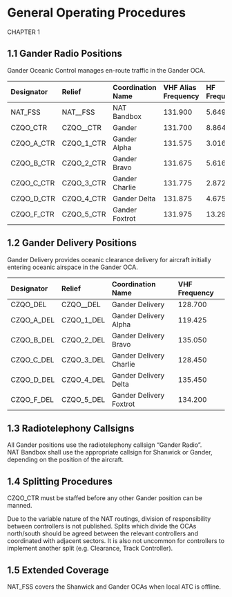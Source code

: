 # General Operating Procedures
CHAPTER 1

## 1.1 Gander Radio Positions
Gander Oceanic Control manages en-route traffic in the Gander OCA.

| Designator   | Relief      | Coordination Name | VHF Alias Frequency | HF Frequency |
| :----------- | :---------- | :---------------- | :------------------ | :----------- |
| NAT_FSS      | NAT__FSS    | NAT Bandbox       | 131.900             | 5.649        |
| CZQO_CTR     | CZQO__CTR   | Gander            | 131.700             | 8.864        |
| CZQO_A_CTR   | CZQO_1_CTR  | Gander Alpha      | 131.575             | 3.016        |
| CZQO_B_CTR   | CZQO_2_CTR  | Gander Bravo      | 131.675             | 5.616        |
| CZQO_C_CTR   | CZQO_3_CTR  | Gander Charlie    | 131.775             | 2.872        |
| CZQO_D_CTR   | CZQO_4_CTR  | Gander Delta      | 131.875             | 4.675        |
| CZQO_F_CTR   | CZQO_5_CTR  | Gander Foxtrot    | 131.975             | 13.291       |

## 1.2 Gander Delivery Positions
Gander Delivery provides oceanic clearance delivery for aircraft initially entering oceanic airspace in the Gander OCA.

| Designator   | Relief      | Coordination Name    | VHF Frequency |
| :----------- | :---------- | :------------------- | :------------ |
| CZQO_DEL     | CZQO__DEL   | Gander Delivery      | 128.700       |
| CZQO_A_DEL   | CZQO_1_DEL  | Gander Delivery Alpha| 119.425       |
| CZQO_B_DEL   | CZQO_2_DEL  | Gander Delivery Bravo| 135.050       |
| CZQO_C_DEL   | CZQO_3_DEL  | Gander Delivery Charlie| 128.450     |
| CZQO_D_DEL   | CZQO_4_DEL  | Gander Delivery Delta| 135.450       |
| CZQO_F_DEL   | CZQO_5_DEL  | Gander Delivery Foxtrot| 134.200     |

## 1.3 Radiotelephony Callsigns
All Gander positions use the radiotelephony callsign “Gander Radio”.<br>
NAT Bandbox shall use the appropriate callsign for Shanwick or Gander, depending on the position of the aircraft.

## 1.4 Splitting Procedures
CZQO_CTR must be staffed before any other Gander position can be manned.

Due to the variable nature of the NAT routings, division of responsibility between controllers is not published. Splits which divide the OCAs north/south should be agreed between the relevant controllers and coordinated with adjacent sectors. It is also not uncommon for controllers to implement another split (e.g. Clearance, Track Controller).

## 1.5 Extended Coverage
NAT_FSS covers the Shanwick and Gander OCAs when local ATC is offline.
